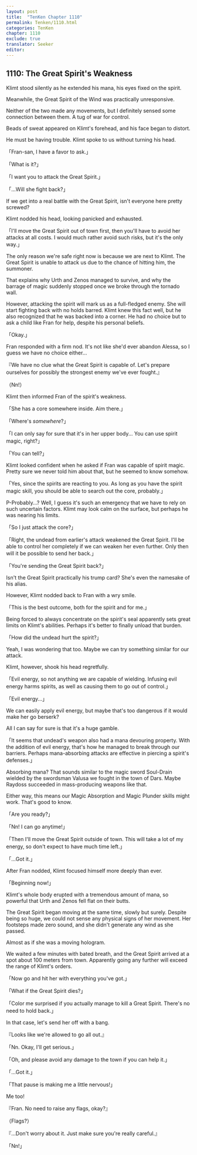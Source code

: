 ```yaml
---
layout: post
title:  "TenKen Chapter 1110"
permalink: Tenken/1110.html
categories: TenKen
chapter: 1110
exclude: true
translator: Seeker
editor: 
---
```

<h2>1110: The Great Spirit's Weakness</h2>

Klimt stood silently as he extended his mana, his eyes fixed on the spirit.

Meanwhile, the Great Spirit of the Wind was practically unresponsive.

Neither of the two made any movements, but I definitely sensed some connection between them. A tug of war for control.

Beads of sweat appeared on Klimt's forehead, and his face began to distort.

He must be having trouble. Klimt spoke to us without turning his head.

「Fran-san, I have a favor to ask.」

「What is it?」

「I want you to attack the Great Spirit.」

「...Will she fight back?」

If we get into a real battle with the Great Spirit, isn't everyone here pretty screwed?

Klimt nodded his head, looking panicked and exhausted.

「I'll move the Great Spirit out of town first, then you'll have to avoid her attacks at all costs. I would much rather avoid such risks, but it's the only way.」

The only reason we're safe right now is because we are next to Klimt. The Great Spirit is unable to attack us due to the chance of hitting him, the summoner.

That explains why Urth and Zenos managed to survive, and why the barrage of magic suddenly stopped once we broke through the tornado wall.

However, attacking the spirit will mark us as a full-fledged enemy. She will start fighting back with no holds barred. Klimt knew this fact well, but he also recognized that he was backed into a corner. He had no choice but to ask a child like Fran for help, despite his personal beliefs.

「Okay.」

Fran responded with a firm nod. It's not like she'd ever abandon Alessa, so I guess we have no choice either...

『We have no clue what the Great Spirit is capable of. Let's prepare ourselves for possibly the strongest enemy we've ever fought.』

（Nn!）

Klimt then informed Fran of the spirit's weakness.

「She has a core somewhere inside. Aim there.」

「Where's *somewhere*?」

「I can only say for sure that it's in her upper body... You can use spirit magic, right?」

「You can tell?」

Klimt looked confident when he asked if Fran was capable of spirit magic. Pretty sure we never told him about that, but he seemed to know somehow.

「Yes, since the spirits are reacting to you. As long as you have the spirit magic skill, you should be able to search out the core, probably.」

P-Probably...? Well, I guess it's such an emergency that we have to rely on such uncertain factors. Klimt may look calm on the surface, but perhaps he was nearing his limits.

「So I just attack the core?」

「Right, the undead from earlier's attack weakened the Great Spirit. I'll be able to control her completely if we can weaken her even further. Only then will it be possible to send her back.」

「You're sending the Great Spirit back?」

Isn't the Great Spirit practically his trump card? She's even the namesake of his alias.

However, Klimt nodded back to Fran with a wry smile.

「This is the best outcome, both for the spirit and for me.」

Being forced to always concentrate on the spirit's seal apparently sets great limits on Klimt's abilities. Perhaps it's better to finally unload that burden.

「How did the undead hurt the spirit?」

Yeah, I was wondering that too. Maybe we can try something similar for our attack.

Klimt, however, shook his head regretfully.

「Evil energy, so not anything we are capable of wielding. Infusing evil energy harms spirits, as well as causing them to go out of control.」

「Evil energy...」

We can easily apply evil energy, but maybe that's too dangerous if it would make her go berserk?

All I can say for sure is that it's a huge gamble.

「It seems that undead's weapon also had a mana devouring property. With the addition of evil energy, that's how he managed to break through our barriers. Perhaps mana-absorbing attacks are effective in piercing a spirit's defenses.」

Absorbing mana? That sounds similar to the magic sword Soul-Drain wielded by the swordsman Valusa we fought in the town of Dars. Maybe Raydoss succeeded in mass-producing weapons like that.

Either way, this means our Magic Absorption and Magic Plunder skills might work. That's good to know.

「Are you ready?」

「Nn! I can go anytime!」

「Then I'll move the Great Spirit outside of town. This will take a lot of my energy, so don't expect to have much time left.」

「...Got it.」

After Fran nodded, Klimt focused himself more deeply than ever.

「Beginning now!」

Klimt's whole body erupted with a tremendous amount of mana, so powerful that Urth and Zenos fell flat on their butts.

The Great Spirit began moving at the same time, slowly but surely. Despite being so huge, we could not sense any physical signs of her movement. Her footsteps made zero sound, and she didn't generate any wind as she passed.

Almost as if she was a moving hologram.

We waited a few minutes with bated breath, and the Great Spirit arrived at a spot about 100 meters from town. Apparently going any further will exceed the range of Klimt's orders.

「Now go and hit her with everything you've got.」

「What if the Great Spirit dies?」

「Color me surprised if you actually manage to kill a Great Spirit. There's no need to hold back.」

In that case, let's send her off with a bang.

『Looks like we're allowed to go all out.』

「Nn. Okay, I'll get serious.」

「Oh, and please avoid any damage to the town if you can help it.」

「...Got it.」

「That pause is making me a little nervous!」

Me too!

『Fran. No need to raise any flags, okay?』

（Flags?）

『...Don't worry about it. Just make sure you're really careful.』

「Nn!」



